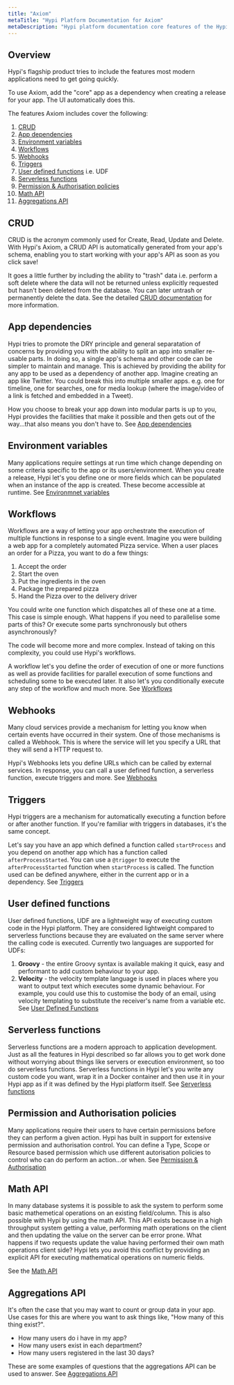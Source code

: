 ```yaml
---
title: "Axiom"
metaTitle: "Hypi Platform Documentation for Axiom"
metaDescription: "Hypi platform documentation core features of the Hypi"
---
```


## Overview
Hypi's flagship product tries to include the features most modern applications need to get going quickly.

To use Axiom, add the "core" app as a dependency when creating a release for your app.
The UI automatically does this.

The features Axiom includes cover the following:

1. [CRUD](#crud)
2. [App dependencies](#appdependencies)
3. [Environment variables](#environmentvariables)
4. [Workflows](#workflows)
5. [Webhooks](#webhooks)
6. [Triggers](#triggers)
7. [User defined functions](#userdefinedfunctions) i.e. UDF
8. [Serverless functions](#serverlessfunctions)
9. [Permission & Authorisation policies](#permissionandauthorisationpolicies)
10. [Math API](#mathapi)
11. [Aggregations API](#aggregationsapi)

## CRUD
CRUD is the acronym commonly used for Create, Read, Update and Delete.
With Hypi's Axiom, a CRUD API is automatically generated from your app's schema, enabling you to start working with your app's API as soon as you click save!

It goes a little further by including the ability to "trash" data i.e. perform a soft delete where the data will not be returned unless explicitly requested but hasn't been deleted from the database.
You can later untrash or permanently delete the data.
See the detailed [CRUD documentation](/products/axiom/crud) for more information.
## App dependencies
Hypi tries to promote the DRY principle and general separatation of concerns by providing you with the ability to split an app into smaller re-usable parts.
In doing so, a single app's schema and other code can be simpler to maintain and manage.
This is achieved by providing the ability for any app to be used as a dependency of another app.
Imagine creating an app like Twitter. You could break this into multiple smaller apps.
e.g. one for timeline, one for searches, one for media lookup (where the image/video of a link is fetched and embedded in a Tweet).

How you choose to break your app down into modular parts is up to you, Hypi provides the facilities that make it possible and then gets out of the way...that also means you don't have to.
See [App dependencies](/products/axiom/app-dependencies)
## Environment variables
Many applications require settings at run time which change depending on some criteria specific to the app or its users/environment.
When you create a release, Hypi let's you define one or more fields which can be populated when an instance of the app is created.
These become accessible at runtime.
See [Environmnet variables](/products/axiom/environment-variables)
## Workflows
Workflows are a way of letting your app orchestrate the execution of multiple functions in response to a single event.
Imagine you were building a web app for a completely automated Pizza service.
When a user places an order for a Pizza, you want to do a few things:

1. Accept the order
2. Start the oven
3. Put the ingredients in the oven
4. Package the prepared pizza
5. Hand the Pizza over to the delivery driver

You could write one function which dispatches all of these one at a time.
This case is simple enough.
What happens if you need to parallelise some parts of this?
Or execute some parts synchronously but others asynchronously?

The code will become more and more complex. Instead of taking on this complexity, you could use Hypi's workflows.

A workflow let's you define the order of execution of one or more functions as well as provide facilities for parallel execution of some functions and scheduling some to be executed later.
It also let's you conditionally execute any step of the workflow and much more.
See [Workflows](/products/axiom/workflows)
## Webhooks
Many cloud services provide a mechanism for letting you know when certain events have occurred in their system.
One of those mechanisms is called a Webhook. This is where the service will let you specify a URL that they will send a HTTP request to.

Hypi's Webhooks lets you define URLs which can be called by external services.
In response, you can call a user defined function, a serverless function, execute triggers and more.
See [Webhooks](/products/axiom/webhooks)
## Triggers
Hypi triggers are a mechanism for automatically executing a function before or after another function.
If you're familiar with triggers in databases, it's the same concept.

Let's say you have an app which defined a function called `startProcess` and you depend on another app which has a function called `afterProcessStarted`.
You can use a `@trigger` to execute the `afterProcessStarted` function when `startProcess` is called.
The function used can be defined anywhere, either in the current app or in a dependency.
See [Triggers](/products/axiom/triggers)
## User defined functions
User defined functions, UDF are a lightweight way of executing custom code in the Hypi platform.
They are considered lightweight compared to serverless functions because they are evaluated on the same server where the calling code is executed.
Currently two languages are supported for UDFs:

1. **Groovy** - the entire Groovy syntax is available making it quick, easy and performant to add custom behaviour to your app.
2. **Velocity** - the velocity template language is used in places where you want to output text which executes some dynamic behaviour. For example, you could use this to customise the body of an email, using velocity templating to substitute the receiver's name from a variable etc.
See [User Defined Functions](/products/axiom/user-defined-functions)
## Serverless functions
Serverless functions are a modern approach to application development.
Just as all the features in Hypi described so far allows you to get work done without worrying about things like servers or execution environment, so too do serverless functions.
Serverless functions in Hypi let's you write any custom code you want, wrap it in a Docker container and then use it in your Hypi app as if it was defined by the Hypi platform itself.
See [Serverless functions](/products/axiom/serverless-functions)
## Permission and Authorisation policies

Many applications require their users to have certain permissions before they can perform a given action.
Hypi has built in support for extensive permission and authorisation control.
You can define a Type, Scope or Resource based permission which use different autorisation policies to control who can do perform an action...or when.
See [Permission & Authorisation](/products/axiom/permission-and-authorisation)

## Math API
In many database systems it is possible to ask the system to perform some basic mathemetical operations on an existing field/column.
This is also possible with Hypi by using the math API.
This API exists because in a high throughput system getting a value, performing math operations on the client and then updating the value on the server can be error prone.
What happens if two requests update the value having performed their own math operations client side?
Hypi lets you avoid this conflict by providing an explicit API for executing mathematical operations on numeric fields.

See the [Math API](/products/axiom/math-api)

## Aggregations API

It's often the case that you may want to count or group data in your app.
Use cases for this are where you want to ask things like, "How many of this thing exist?".

* How many users do i have in my app?
* How many users exist in each department?
* How many users registered in the last 30 days?

These are some examples of questions that the aggregations API can be used to answer.
See [Aggregations API](/products/axiom/aggregations-api)
